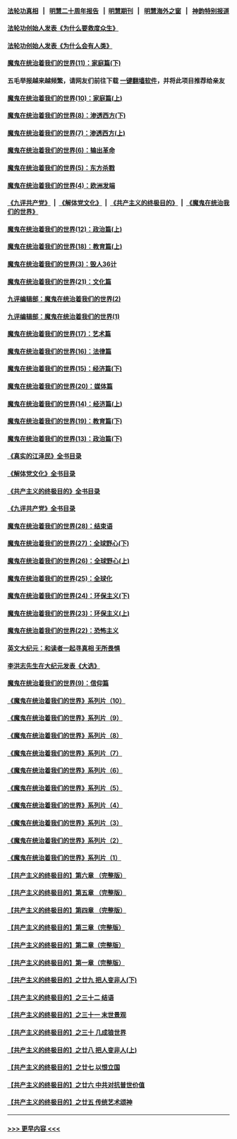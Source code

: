#### [法轮功真相](https://github.com/gfw-breaker/truth/blob/master/README.md?t=0) &nbsp;&nbsp;|&nbsp;&nbsp; [明慧二十周年报告](https://github.com/gfw-breaker/mh-reports/blob/master/README.md?t=0) &nbsp;&nbsp;|&nbsp;&nbsp;[明慧期刊](https://github.com/gfw-breaker/mh-qikan) &nbsp;&nbsp;|&nbsp;&nbsp; [明慧海外之窗](https://github.com/gfw-breaker/mh-news/blob/master/README.md?t=0) &nbsp;&nbsp;|&nbsp;&nbsp; [神韵特别报道](https://github.com/gfw-breaker/mh-news/blob/master/shenyun.md?t=0)
#### [法轮功创始人发表《为什么要救度众生》](../pages/nsc422/n13975246.md?t=05050943) 
#### [法轮功创始人发表《为什么会有人类》](../pages/nsc422/n13912117.md?t=05050943) 
#### [魔鬼在统治着我们的世界(11)：家庭篇(下)](../pages/nsc422/n10440961.md?t=05050943) 
#### 五毛举报越来越频繁，请网友们前往下载 [一键翻墙软件](https://github.com/gfw-breaker/ssr-accounts)，并将此项目推荐给亲友
#### [魔鬼在统治着我们的世界(10)：家庭篇(上)](../pages/nsc422/n10435448.md?t=05050943) 
#### [魔鬼在统治着我们的世界(8)：渗透西方(下)](../pages/nsc422/n10429603.md?t=05050943) 
#### [魔鬼在统治着我们的世界(7)：渗透西方(上)](../pages/nsc422/n10426013.md?t=05050943) 
#### [魔鬼在统治着我们的世界(6)：输出革命](../pages/nsc422/n10421536.md?t=05050943) 
#### [魔鬼在统治着我们的世界(5)：东方杀戮](../pages/nsc422/n10417707.md?t=05050943) 
#### [魔鬼在统治着我们的世界(4)：欧洲发端](../pages/nsc422/n10414890.md?t=05050943) 
#### [《九评共产党》](https://github.com/begood0513/9ping.md/blob/master/README.md) &nbsp;|&nbsp; [《解体党文化》](../../../../jtdwh.md/blob/master/README.md)  &nbsp;|&nbsp; [《共产主义的终极目的》](../../../../gczydzjmd.md/blob/master/README.md) &nbsp;|&nbsp; [《魔鬼在统治我们的世界》](../../../../mgztzwmdsj.md/blob/master/README.md) 
#### [魔鬼在统治着我们的世界(12)：政治篇(上)](../pages/nsc422/n10444576.md?t=05050943) 
#### [魔鬼在统治着我们的世界(18)：教育篇(上)](../pages/nsc422/n10526970.md?t=05050943) 
#### [魔鬼在统治着我们的世界(3)：毁人36计](../pages/nsc422/n10411583.md?t=05050943) 
#### [魔鬼在统治着我们的世界(21)：文化篇](../pages/nsc422/n10597706.md?t=05050943) 
#### [九评编辑部：魔鬼在统治着我们的世界(2)](../pages/nsc422/n10410036.md?t=05050943) 
#### [九评编辑部：魔鬼在统治着我们的世界(1)](../pages/nsc422/n10406825.md?t=05050943) 
#### [魔鬼在统治着我们的世界(17)：艺术篇](../pages/nsc422/n10499093.md?t=05050943) 
#### [魔鬼在统治着我们的世界(16)：法律篇](../pages/nsc422/n10485969.md?t=05050943) 
#### [魔鬼在统治着我们的世界(15)：经济篇(下)](../pages/nsc422/n10469975.md?t=05050943) 
#### [魔鬼在统治着我们的世界(20)：媒体篇](../pages/nsc422/n10586579.md?t=05050943) 
#### [魔鬼在统治着我们的世界(14)：经济篇(上)](../pages/nsc422/n10457370.md?t=05050943) 
#### [魔鬼在统治着我们的世界(19)：教育篇(下)](../pages/nsc422/n10564808.md?t=05050943) 
#### [魔鬼在统治着我们的世界(13)：政治篇(下)](../pages/nsc422/n10448270.md?t=05050943) 
#### [《真实的江泽民》全书目录](../pages/nsc422/n13721399.md?t=05050943) 
#### [《解体党文化》全书目录](../pages/nsc422/n13721157.md?t=05050943) 
#### [《共产主义的终极目的》全书目录](../pages/nsc422/n13721048.md?t=05050943) 
#### [《九评共产党》全书目录](../pages/nsc422/n13708085.md?t=05050943) 
#### [魔鬼在统治着我们的世界(28)：结束语](../pages/nsc422/n10936246.md?t=05050943) 
#### [魔鬼在统治着我们的世界(27)：全球野心(下)](../pages/nsc422/n10928319.md?t=05050943) 
#### [魔鬼在统治着我们的世界(26)：全球野心(上)](../pages/nsc422/n10900318.md?t=05050943) 
#### [魔鬼在统治着我们的世界(25)：全球化](../pages/nsc422/n10788205.md?t=05050943) 
#### [魔鬼在统治着我们的世界(24)：环保主义(下)](../pages/nsc422/n10695307.md?t=05050943) 
#### [魔鬼在统治着我们的世界(23)：环保主义(上)](../pages/nsc422/n10688613.md?t=05050943) 
#### [魔鬼在统治着我们的世界(22)：恐怖主义](../pages/nsc422/n10614727.md?t=05050943) 
#### [英文大纪元：和读者一起寻真相 无所畏惧](../pages/nsc422/n12542027.md?t=05050943) 
#### [李洪志先生在大纪元发表《大选》](../pages/nsc422/n12534746.md?t=05050943) 
#### [魔鬼在统治着我们的世界(9)：信仰篇](../pages/nsc422/n10432159.md?t=05050943) 
#### [《魔鬼在统治着我们的世界》系列片（10）](../pages/nsc422/n12292670.md?t=05050943) 
#### [《魔鬼在统治着我们的世界》系列片（9）](../pages/nsc422/n12290859.md?t=05050943) 
#### [《魔鬼在统治着我们的世界》系列片（8）](../pages/nsc422/n12287445.md?t=05050943) 
#### [《魔鬼在统治着我们的世界》系列片（7）](../pages/nsc422/n12283425.md?t=05050943) 
#### [《魔鬼在统治着我们的世界》系列片（6）](../pages/nsc422/n12282314.md?t=05050943) 
#### [《魔鬼在统治着我们的世界》系列片（5）](../pages/nsc422/n12281419.md?t=05050943) 
#### [《魔鬼在统治着我们的世界》系列片（4）](../pages/nsc422/n12274024.md?t=05050943) 
#### [《魔鬼在统治着我们的世界》系列片（3）](../pages/nsc422/n12271322.md?t=05050943) 
#### [《魔鬼在统治着我们的世界》系列片（2）](../pages/nsc422/n12269049.md?t=05050943) 
#### [《魔鬼在统治着我们的世界》系列片（1）](../pages/nsc422/n12267575.md?t=05050943) 
#### [【共产主义的终极目的】第六章 （完整版）](../pages/nsc422/n11428913.md?t=05050943) 
#### [【共产主义的终极目的】第五章 （完整版）](../pages/nsc422/n11428912.md?t=05050943) 
#### [【共产主义的终极目的】第四章 （完整版）](../pages/nsc422/n11428907.md?t=05050943) 
#### [【共产主义的终极目的】第三章（完整版）](../pages/nsc422/n11428848.md?t=05050943) 
#### [【共产主义的终极目的】第二章（完整版）](../pages/nsc422/n11428831.md?t=05050943) 
#### [【共产主义的终极目的】第一章（完整版）](../pages/nsc422/n11417651.md?t=05050943) 
#### [【共产主义的终极目的】之廿九 把人变非人(下)](../pages/nsc422/n11344140.md?t=05050943) 
#### [【共产主义的终极目的】之三十二 结语](../pages/nsc422/n11360535.md?t=05050943) 
#### [【共产主义的终极目的】之三十一 末世景观](../pages/nsc422/n11351129.md?t=05050943) 
#### [【共产主义的终极目的】之三十 几成狼世界](../pages/nsc422/n11348280.md?t=05050943) 
#### [【共产主义的终极目的】之廿八 把人变非人(上)](../pages/nsc422/n11340492.md?t=05050943) 
#### [【共产主义的终极目的】之廿七 以恨立国](../pages/nsc422/n11336944.md?t=05050943) 
#### [【共产主义的终极目的】之廿六 中共对抗普世价值](../pages/nsc422/n11324785.md?t=05050943) 
#### [【共产主义的终极目的】之廿五 传统艺术颂神](../pages/nsc422/n11296396.md?t=05050943) 

----
#### [ >>> 更早内容 <<< ](../indexes/nsc422-earlier.md)
